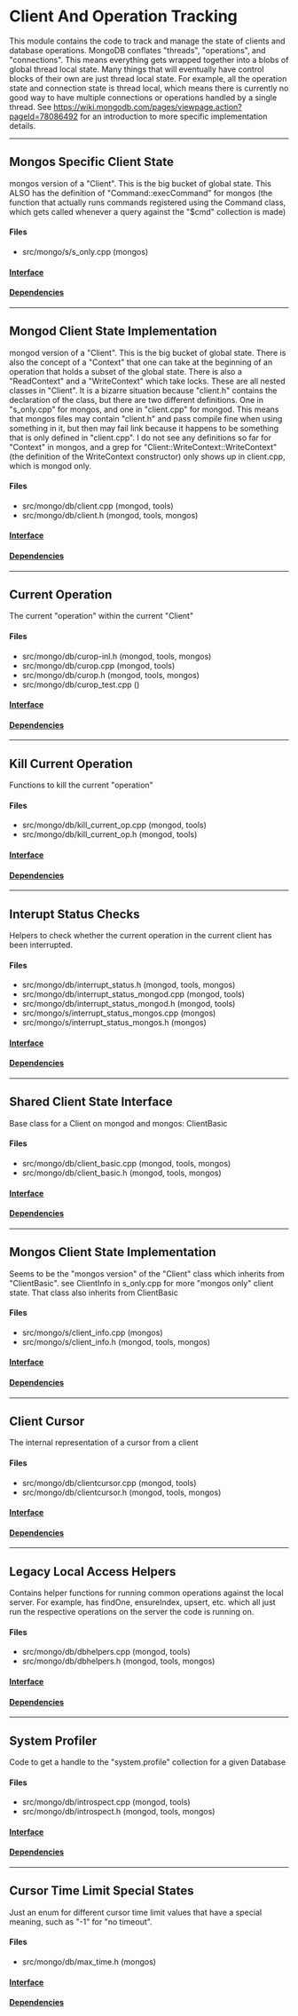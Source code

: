 # Client And Operation Tracking
This module contains the code to track and manage the state of clients and database operations.
MongoDB conflates "threads", "operations", and "connections".  This means everything gets wrapped together into a blobs of global thread local state.  Many things that will eventually have control blocks of their own are just thread local state.  For example, all the operation state and connection state is thread local, which means there is currently no good way to have multiple connections or operations handled by a single thread.
See https://wiki.mongodb.com/pages/viewpage.action?pageId=78086492 for an introduction to more specific implementation details.


-------------

## Mongos Specific Client State
mongos version of a "Client". This is the big bucket of global state.  This ALSO has the definition of "Command::execCommand" for mongos (the function that actually runs commands registered using the Command class, which gets called whenever a query against the "$cmd" collection is made)

#### Files
- src/mongo/s/s\_only.cpp   (mongos)

#### [Interface](interface/0)

#### [Dependencies](dependencies/0)

-------------

## Mongod Client State Implementation
mongod version of a "Client". This is the big bucket of global state.  There is also the concept of a "Context" that one can take at the beginning of an operation that holds a subset of the global state. There is also a "ReadContext" and a "WriteContext" which take locks. These are all nested classes in "Client". It is a bizarre situation because "client.h" contains the declaration of the class, but there are two different definitions. One in "s\_only.cpp" for mongos, and one in "client.cpp" for mongod. This means that mongos files may contain "client.h" and pass compile fine when using something in it, but then may fail link because it happens to be something that is only defined in "client.cpp". I do not see any definitions so far for "Context" in mongos, and a grep for "Client::WriteContext::WriteContext" (the definition of the WriteContext constructor) only shows up in client.cpp, which is mongod only.

#### Files
- src/mongo/db/client.cpp   (mongod, tools)
- src/mongo/db/client.h   (mongod, tools, mongos)

#### [Interface](interface/1)

#### [Dependencies](dependencies/1)

-------------

## Current Operation
The current "operation" within the current "Client"

#### Files
- src/mongo/db/curop-inl.h   (mongod, tools, mongos)
- src/mongo/db/curop.cpp   (mongod, tools)
- src/mongo/db/curop.h   (mongod, tools, mongos)
- src/mongo/db/curop\_test.cpp   ()

#### [Interface](interface/2)

#### [Dependencies](dependencies/2)

-------------

## Kill Current Operation
Functions to kill the current "operation"

#### Files
- src/mongo/db/kill\_current\_op.cpp   (mongod, tools)
- src/mongo/db/kill\_current\_op.h   (mongod, tools)

#### [Interface](interface/3)

#### [Dependencies](dependencies/3)

-------------

## Interupt Status Checks
Helpers to check whether the current operation in the current client has been interrupted.

#### Files
- src/mongo/db/interrupt\_status.h   (mongod, tools, mongos)
- src/mongo/db/interrupt\_status\_mongod.cpp   (mongod, tools)
- src/mongo/db/interrupt\_status\_mongod.h   (mongod, tools)
- src/mongo/s/interrupt\_status\_mongos.cpp   (mongos)
- src/mongo/s/interrupt\_status\_mongos.h   (mongos)

#### [Interface](interface/4)

#### [Dependencies](dependencies/4)

-------------

## Shared Client State Interface
Base class for a Client on mongod and mongos: ClientBasic

#### Files
- src/mongo/db/client\_basic.cpp   (mongod, tools, mongos)
- src/mongo/db/client\_basic.h   (mongod, tools, mongos)

#### [Interface](interface/5)

#### [Dependencies](dependencies/5)

-------------

## Mongos Client State Implementation
Seems to be the "mongos version" of the "Client" class which inherits from "ClientBasic".  see ClientInfo in s\_only.cpp for more "mongos only" client state.  That class also inherits from ClientBasic

#### Files
- src/mongo/s/client\_info.cpp   (mongos)
- src/mongo/s/client\_info.h   (mongod, tools, mongos)

#### [Interface](interface/6)

#### [Dependencies](dependencies/6)

-------------

## Client Cursor
The internal representation of a cursor from a client

#### Files
- src/mongo/db/clientcursor.cpp   (mongod, tools)
- src/mongo/db/clientcursor.h   (mongod, tools, mongos)

#### [Interface](interface/7)

#### [Dependencies](dependencies/7)

-------------

## Legacy Local Access Helpers
Contains helper functions for running common operations against the local server. For example, has findOne, ensureIndex, upsert, etc. which all just run the respective operations on the server the code is running on.

#### Files
- src/mongo/db/dbhelpers.cpp   (mongod, tools)
- src/mongo/db/dbhelpers.h   (mongod, tools, mongos)

#### [Interface](interface/8)

#### [Dependencies](dependencies/8)

-------------

## System Profiler
Code to get a handle to the "system.profile" collection for a given Database

#### Files
- src/mongo/db/introspect.cpp   (mongod, tools)
- src/mongo/db/introspect.h   (mongod, tools, mongos)

#### [Interface](interface/9)

#### [Dependencies](dependencies/9)

-------------

## Cursor Time Limit Special States
Just an enum for different cursor time limit values that have a special meaning, such as "-1" for "no timeout".

#### Files
- src/mongo/db/max\_time.h   (mongos)

#### [Interface](interface/10)

#### [Dependencies](dependencies/10)
